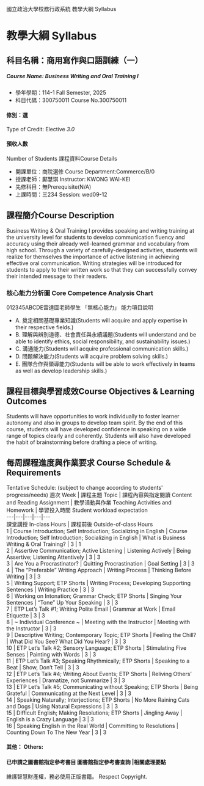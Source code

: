 國立政治大學校務行政系統 教學大綱 Syllabus
# 教學大綱 Syllabus
##  科目名稱：商用寫作與口語訓練（一）
#####  Course Name: Business Writing and Oral Training I
  * 學年學期：114-1 Fall Semester, 2025 
  * 科目代碼：300750011 Course No.300750011
#### 修別：選
Type of Credit: Elective 
_3.0_
#### 預收人數
Number of Students
課程資料Course Details
  * 開課單位：商院選修 Course Department:Commerce/B/0 
  * 授課老師：鄺慧琪 Instructor: KWONG WAI-KEI 
  * 先修科目：無Prerequisite(N/A)
  * 上課時間：三234 Session: wed09-12
##  課程簡介Course Description
Business Writing & Oral Training I provides speaking and writing training at the university level for students to develop communication fluency and accuracy using their already well-learned grammar and vocabulary from high school. Through a variety of carefully-designed activities, students will realize for themselves the importance of active listening in achieving effective oral communication. Writing strategies will be introduced for students to apply to their written work so that they can successfully convey their intended message to their readers.
###  核心能力分析圖 Core Competence Analysis Chart
012345ABCDE雷達圖老師學生
「無核心能力」 
能力項目說明
  * A. 奠定相關基礎專業知識(Students will acquire and apply expertise in their respective fields.)
  * B. 理解與辨別道德、社會責任與永續議題(Students will understand and be able to identify ethics, social responsibility, and sustainability issues.)
  * C. 溝通能力(Students will acquire professional communication skills.)
  * D. 問題解決能力(Students will acquire problem solving skills.)
  * E. 團隊合作與領導能力(Students will be able to work effectively in teams as well as develop leadership skills.)
##  課程目標與學習成效Course Objectives & Learning Outcomes 
Students will have opportunities to work individually to foster learner autonomy and also in groups to develop team spirit. By the end of this course, students will have developed confidence in speaking on a wide range of topics clearly and coherently. Students will also have developed the habit of brainstorming before drafting a piece of writing.
##  每周課程進度與作業要求 Course Schedule & Requirements
Tentative Schedule: (subject to change according to students' progress/needs)
週次 Week |  課程主題 Topic |  課程內容與指定閱讀 Content and Reading Assignment |  教學活動與作業 Teaching Activities and Homework |  學習投入時間 Student workload expectation  
---|---|---|---|---  
課堂講授 In-class Hours |  課程前後 Outside-of-class Hours  
1 |  Course Introduction; Self Introduction; Socializing in English |  Course Introduction; Self Introduction; Socializing in English |  What is Business Writing & Oral Training? |  3 |  1  
2 |  Assertive Communication; Active Listening |  Listening Actively |  Being Assertive; Listening Attentively |  3 |  3  
3 |  Are You a Procrastinator? |  Quitting Procrastination |  Goal Setting |  3 |  3  
4 |  The “Preferable” Writing Approach |  Writing Process |  Thinking Before Writing |  3 |  3  
5 |  Writing Support; ETP Shorts |  Writing Process; Developing Supporting Sentences |  Writing Practice |  3 |  3  
6 |  Working on Intonation; Grammar Check; ETP Shorts |  Singing Your Sentences |  “Tone” Up Your Speaking |  3 |  3  
7 |  ETP Let’s Talk #1; Writing Polite Email |  Grammar at Work |  Email Etiquette |  3 |  3  
8 |  ~ Individual Conference ~ |  Meeting with the Instructor |  Meeting with the Instructor |  3 |  3  
9 |  Descriptive Writing; Contemporary Topic; ETP Shorts |  Feeling the Chill? |  What Did You See? What Did You Hear? |  3 |  3  
10 |  ETP Let’s Talk #2; Sensory Language; ETP Shorts |  Stimulating Five Senses  |  Painting with Words |  3 |  3  
11 |  ETP Let’s Talk #3; Speaking Rhythmically; ETP Shorts |  Speaking to a Beat |  Show, Don’t Tell |  3 |  3  
12 |  ETP Let’s Talk #4; Writing About Events; ETP Shorts |  Reliving Others’ Experiences |  Dramatize, not Summarize |  3 |  3  
13 |  ETP Let’s Talk #5; Communicating without Speaking; ETP Shorts |  Being Grateful |  Communicating at the Next Level |  3 |  3  
14 |  Speaking Naturally; Interjections; ETP Shorts |  No More Raining Cats and Dogs |  Using Natural Expressions |  3 |  3  
15 |  Difficult English; Making Resolutions; ETP Shorts |  Jingling Away |  English is a Crazy Language |  3 |  3  
16 |  Speaking English in the Real World |  Committing to Resolutions |  Counting Down To The New Year |  3 |  3  
####  其他： Others:
####  已申請之圖書館指定參考書目  圖書館指定參考書查詢 |相關處理要點
維護智慧財產權，務必使用正版書籍。 Respect Copyright.
